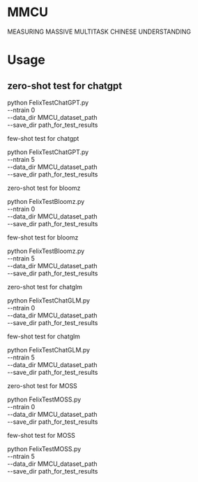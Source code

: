 # MMCU
MEASURING MASSIVE MULTITASK CHINESE UNDERSTANDING

# Usage

## zero-shot test for chatgpt
python FelixTestChatGPT.py \
 --ntrain 0  \
 --data_dir MMCU_dataset_path  \
 --save_dir path_for_test_results

few-shot test for chatgpt

python FelixTestChatGPT.py \
 --ntrain 5  \
 --data_dir MMCU_dataset_path  \
 --save_dir path_for_test_results

zero-shot test for bloomz

python FelixTestBloomz.py \
 --ntrain 0  \
 --data_dir MMCU_dataset_path  \
 --save_dir path_for_test_results
 
few-shot test for bloomz

python FelixTestBloomz.py \
 --ntrain 5  \
 --data_dir MMCU_dataset_path  \
 --save_dir path_for_test_results
 

zero-shot test for chatglm

python FelixTestChatGLM.py \
 --ntrain 0  \
 --data_dir MMCU_dataset_path  \
 --save_dir path_for_test_results

few-shot test for chatglm

python FelixTestChatGLM.py \
 --ntrain 5  \
 --data_dir MMCU_dataset_path  \
 --save_dir path_for_test_results

zero-shot test for MOSS

python FelixTestMOSS.py \
 --ntrain 0  \
 --data_dir MMCU_dataset_path  \
 --save_dir path_for_test_results
 
few-shot test for MOSS

python FelixTestMOSS.py \
 --ntrain 5  \
 --data_dir MMCU_dataset_path  \
 --save_dir path_for_test_results
 
